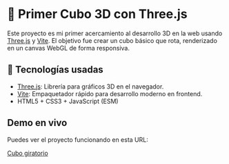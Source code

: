 # 🧊 Primer Cubo 3D con Three.js

Este proyecto es mi primer acercamiento al desarrollo 3D en la web usando [Three.js](https://threejs.org/) y [Vite](https://vitejs.dev/). El objetivo fue crear un cubo básico que rota, renderizado en un canvas WebGL de forma responsiva.

## 🚀 Tecnologías usadas

- [Three.js](https://threejs.org/): Librería para gráficos 3D en el navegador.
- [Vite](https://vitejs.dev/): Empaquetador rápido para desarrollo moderno en frontend.
- HTML5 + CSS3 + JavaScript (ESM)

## Demo en vivo

Puedes ver el proyecto funcionando en esta URL:

[Cubo giratorio](https://three-js-1-puce.vercel.app/)
